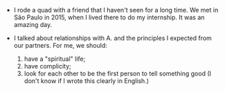 - I rode a quad with a friend that I haven't seen for a long time. We met in São Paulo in 2015, when I lived there to do my internship. It was an amazing day.

- I talked about relationships with A. and the principles I expected from our partners. For me, we should:
  1.  have a "spiritual" life;
  2.  have complicity;
  3.  look for each other to be the first person to tell something good (I don't know if I wrote this clearly in English.)
